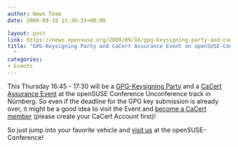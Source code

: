 ```yaml
---
author: News Team
date: 2009-09-16 15:30:33+00:00

layout: post
link: https://news.opensuse.org/2009/09/16/gpg-keysigning-party-and-cacert-assurance-event-on-opensuse-conference/
title: "GPG-Keysigning Party and CaCert Assurance Event on openSUSE-Conference\
  "
categories:
- Events
---
```

This Thursday 16:45 - 17:30 will be a [GPG-Keysigning Party](http://en.opensuse.org/OpenSUSE_Conf_2009_KSP) and a [CaCert Assurance Event](https://www.cacert.org/) at the openSUSE Conference Unconference track in Nürnberg. So even if the deadline for the GPG key submission is already over, it might be a good idea to visit the Event and [become a CaCert member](https://www.cacert.org/index.php?id=1&lang=en_AU) (please create your CaCert Account first)!

So just jump into your favorite vehicle and [visit us](http://conference.opensuse.org/getting-there/) at the openSUSE-Conference!		
